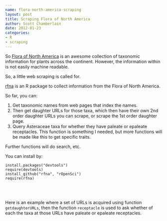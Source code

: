 ```yaml
--- 
name: flora-north-america-scraping
layout: post
title: Scraping Flora of North America
author: Scott Chamberlain
date: 2012-01-23
categories: 
- R
- scraping
---
```


So [Flora of North America][fna] is an awesome collection of taxonomic information for plants across the continent.  However, the information within is not easily machine readable.  

So, a little web scraping is called for.

[rfna][] is an R package to collect information from the Flora of North America. 

So far, you can:
1. Get taxonomic names from web pages that index the names.
2. Then get daughter URLs for those taxa, which then have their own 2nd order daughter URLs you can scrape, or scrape the 1st order daughter page. 
3. Query Asteraceae taxa for whether they have paleate or epaleate receptacles.  This function is something I needed, but more functions will be made like this to get specific traits. 

Further functions will do search, etc.

You can install by:

    install.packages("devtools")
    require(devtools)
    install_github("rfna", "rOpenSci")
    require(rfna)
</br></br>

Here is an example where a set of URLs is acquired using function ```getdaughterURLs```, then the function ```receptacle``` is used to ask whether of each the taxa at those URLs have paleate or epaleate receptacles. 


<script src="https://gist.github.com/1690353.js?file=rfna_demo.r"></script>


[fna]: http://fna.huh.harvard.edu/
[rfna]: https://github.com/ropensci/rfna